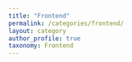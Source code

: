 ```yaml
---
title: "Frontend"
permalink: /categories/frontend/
layout: category
author_profile: true
taxonomy: Frontend
---
```

